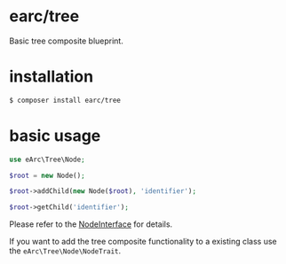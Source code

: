 # earc/tree

Basic tree composite blueprint.

# installation

```bash
$ composer install earc/tree
```

# basic usage

```php
use eArc\Tree\Node;

$root = new Node();

$root->addChild(new Node($root), 'identifier');

$root->getChild('identifier');
```

Please refer to the 
[NodeInterface](https://github.com/Koudela/eArc-tree/blob/master/src/Interfaces/NodeInterface.php) 
for details.

If you want to add the tree composite functionality to a existing class use the
`eArc\Tree\Node\NodeTrait`.